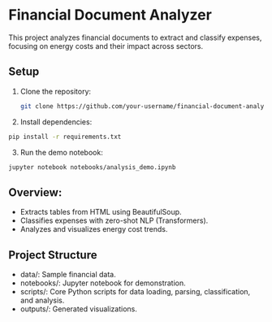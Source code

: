 # Financial Document Analyzer

This project analyzes financial documents to extract and classify expenses, focusing on energy costs and their impact across sectors.

## Setup
1. Clone the repository:
   ```bash
   git clone https://github.com/your-username/financial-document-analyzer.git
   ```
   
2. Install dependencies:

```bash
pip install -r requirements.txt
```

3. Run the demo notebook:

```bash
jupyter notebook notebooks/analysis_demo.ipynb
```

## Overview:

- Extracts tables from HTML using BeautifulSoup. 
- Classifies expenses with zero-shot NLP (Transformers). 
- Analyzes and visualizes energy cost trends.

## Project Structure
- data/: Sample financial data. 
- notebooks/: Jupyter notebook for demonstration. 
- scripts/: Core Python scripts for data loading, parsing, classification, and analysis. 
- outputs/: Generated visualizations.

